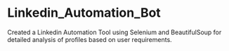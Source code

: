 # Linkedin_Automation_Bot
Created a Linkedin Automation Tool using Selenium and BeautifulSoup for detailed analysis of profiles based on user requirements.
